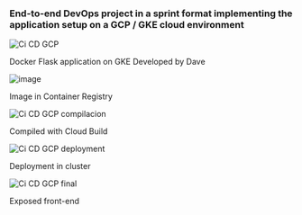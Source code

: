 
### End-to-end DevOps project in a sprint format implementing the application setup on a GCP / GKE cloud environment

 ![Ci   CD GCP](https://user-images.githubusercontent.com/29576337/234991334-d5598f99-09e1-4c49-a31a-c9e3b13c3190.png)

 Docker Flask application on GKE
 Developed by Dave

![image](https://user-images.githubusercontent.com/29576337/234988976-82a359d4-900b-43ef-93c9-3c5c83ecaae0.png)

Image in Container Registry


![Ci   CD GCP compilacion](https://user-images.githubusercontent.com/29576337/235113254-32451349-9c37-4828-b48d-aca5463ea837.png)

Compiled with Cloud Build

![Ci   CD GCP deployment](https://user-images.githubusercontent.com/29576337/235113450-b670df57-3556-494e-a615-9db46a3673b1.png)

Deployment in cluster

![Ci   CD GCP final](https://user-images.githubusercontent.com/29576337/235113545-a88b399c-41d2-4cce-b80f-7ef805074e5a.png)

Exposed front-end
